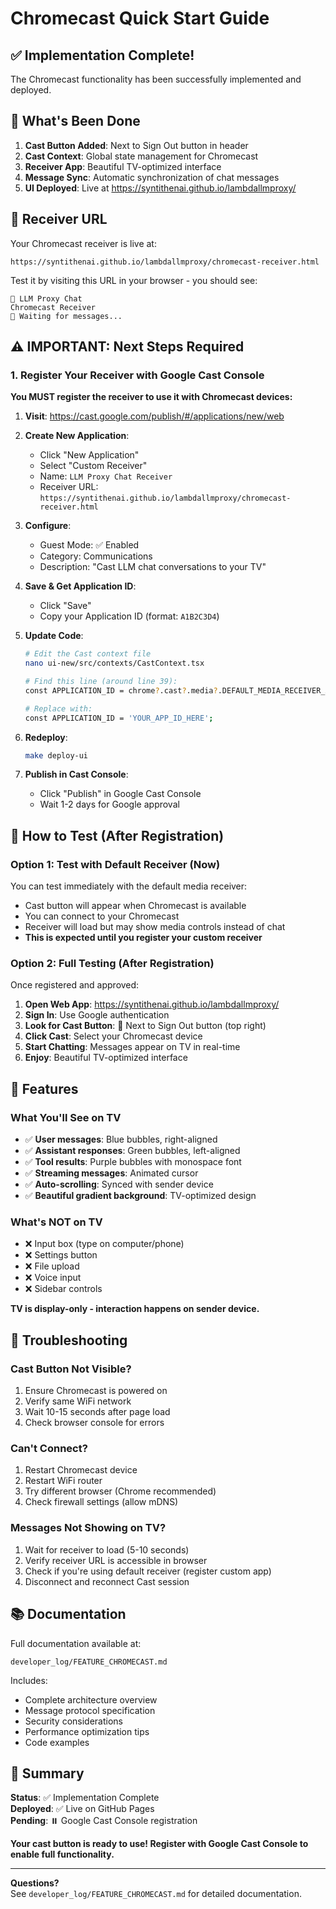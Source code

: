# Chromecast Quick Start Guide

## ✅ Implementation Complete!

The Chromecast functionality has been successfully implemented and deployed.

## 🚀 What's Been Done

1. **Cast Button Added**: Next to Sign Out button in header
2. **Cast Context**: Global state management for Chromecast
3. **Receiver App**: Beautiful TV-optimized interface
4. **Message Sync**: Automatic synchronization of chat messages
5. **UI Deployed**: Live at https://syntithenai.github.io/lambdallmproxy/

## 📍 Receiver URL

Your Chromecast receiver is live at:
```
https://syntithenai.github.io/lambdallmproxy/chromecast-receiver.html
```

Test it by visiting this URL in your browser - you should see:
```
🤖 LLM Proxy Chat
Chromecast Receiver
💬 Waiting for messages...
```

## ⚠️ IMPORTANT: Next Steps Required

### 1. Register Your Receiver with Google Cast Console

**You MUST register the receiver to use it with Chromecast devices:**

1. **Visit**: https://cast.google.com/publish/#/applications/new/web

2. **Create New Application**:
   - Click "New Application"
   - Select "Custom Receiver"
   - Name: `LLM Proxy Chat Receiver`
   - Receiver URL: `https://syntithenai.github.io/lambdallmproxy/chromecast-receiver.html`

3. **Configure**:
   - Guest Mode: ✅ Enabled
   - Category: Communications
   - Description: "Cast LLM chat conversations to your TV"

4. **Save & Get Application ID**:
   - Click "Save"
   - Copy your Application ID (format: `A1B2C3D4`)

5. **Update Code**:
   ```bash
   # Edit the Cast context file
   nano ui-new/src/contexts/CastContext.tsx
   
   # Find this line (around line 39):
   const APPLICATION_ID = chrome?.cast?.media?.DEFAULT_MEDIA_RECEIVER_APP_ID || 'CC1AD845';
   
   # Replace with:
   const APPLICATION_ID = 'YOUR_APP_ID_HERE';
   ```

6. **Redeploy**:
   ```bash
   make deploy-ui
   ```

7. **Publish in Cast Console**:
   - Click "Publish" in Google Cast Console
   - Wait 1-2 days for Google approval

## 🧪 How to Test (After Registration)

### Option 1: Test with Default Receiver (Now)

You can test immediately with the default media receiver:
- Cast button will appear when Chromecast is available
- You can connect to your Chromecast
- Receiver will load but may show media controls instead of chat
- **This is expected until you register your custom receiver**

### Option 2: Full Testing (After Registration)

Once registered and approved:

1. **Open Web App**: https://syntithenai.github.io/lambdallmproxy/
2. **Sign In**: Use Google authentication
3. **Look for Cast Button**: 📡 Next to Sign Out button (top right)
4. **Click Cast**: Select your Chromecast device
5. **Start Chatting**: Messages appear on TV in real-time
6. **Enjoy**: Beautiful TV-optimized interface

## 📱 Features

### What You'll See on TV

- ✅ **User messages**: Blue bubbles, right-aligned
- ✅ **Assistant responses**: Green bubbles, left-aligned
- ✅ **Tool results**: Purple bubbles with monospace font
- ✅ **Streaming messages**: Animated cursor
- ✅ **Auto-scrolling**: Synced with sender device
- ✅ **Beautiful gradient background**: TV-optimized design

### What's NOT on TV

- ❌ Input box (type on computer/phone)
- ❌ Settings button
- ❌ File upload
- ❌ Voice input
- ❌ Sidebar controls

**TV is display-only - interaction happens on sender device.**

## 🔧 Troubleshooting

### Cast Button Not Visible?

1. Ensure Chromecast is powered on
2. Verify same WiFi network
3. Wait 10-15 seconds after page load
4. Check browser console for errors

### Can't Connect?

1. Restart Chromecast device
2. Restart WiFi router
3. Try different browser (Chrome recommended)
4. Check firewall settings (allow mDNS)

### Messages Not Showing on TV?

1. Wait for receiver to load (5-10 seconds)
2. Verify receiver URL is accessible in browser
3. Check if you're using default receiver (register custom app)
4. Disconnect and reconnect Cast session

## 📚 Documentation

Full documentation available at:
```
developer_log/FEATURE_CHROMECAST.md
```

Includes:
- Complete architecture overview
- Message protocol specification
- Security considerations
- Performance optimization tips
- Code examples

## 🎯 Summary

**Status**: ✅ Implementation Complete  
**Deployed**: ✅ Live on GitHub Pages  
**Pending**: ⏸️ Google Cast Console registration

**Your cast button is ready to use! Register with Google Cast Console to enable full functionality.**

---

**Questions?**  
See `developer_log/FEATURE_CHROMECAST.md` for detailed documentation.
